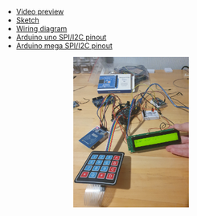 - [Video preview](https://youtu.be/)
- [Sketch](Sketch.ino)
- [Wiring diagram](Wiring.jpg) 
- [Arduino uno SPI/I2C pinout](Arduino%20uno%20pinout.jpg)
- [Arduino mega SPI/I2C pinout](Arduino%20mega%20pinout.jpeg)
<p align="center">
  <img width="230" height="300" src="Photo.jpg">
</p>